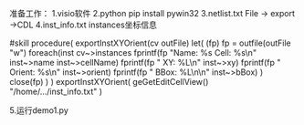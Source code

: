 准备工作：
1.visio软件
2.python            pip install pywin32
3.netlist.txt       File -> export ->CDL
4.inst_info.txt     instances坐标信息 

#skill
procedure( exportInstXYOrient(cv outFile)
  let( (fp)
    fp = outfile(outFile "w")
    foreach(inst cv~>instances
      fprintf(fp "Name: %s  Cell: %s\n" inst~>name inst~>cellName)
      fprintf(fp "  XY: %L\n" inst~>xy)
      fprintf(fp "  Orient: %s\n" inst~>orient)
      fprintf(fp "  BBox: %L\n\n" inst~>bBox)
    )
    close(fp)
  )
)
exportInstXYOrient( geGetEditCellView() "/home/.../inst_info.txt" )

5.运行demo1.py
  
